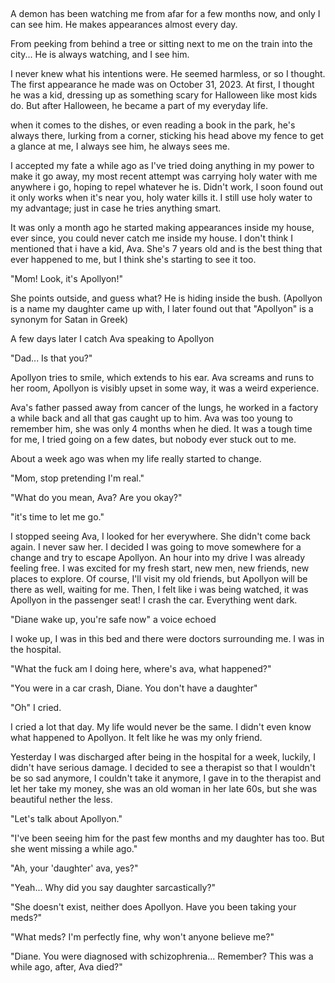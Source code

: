 &#x200B;

A demon has been watching me from afar for a few months now, and only I can see him. He makes appearances almost every day. 

From peeking from behind a tree or sitting next to me on the train into the city... He is always watching, and I see him. 

I never knew what his intentions were. He seemed harmless, or so I thought. The first appearance he made was on October 31, 2023. At first, I thought he was a kid, dressing up as something scary for Halloween like most kids do. But after Halloween, he became a part of my everyday life.

 when it comes to the dishes, or even reading a book in the park, he's always there, lurking from a corner, sticking his head above my fence to get a glance at me, I always see him, he always sees me. 

I accepted my fate a while ago as I've tried doing anything in my power to make it go away, my most recent attempt was carrying holy water with me anywhere i go, hoping to repel whatever he is. Didn't work, I soon found out it only works when it's near you, holy water kills it. I still use holy water to my advantage; just in case he tries anything smart.

 It was only a month ago he started making appearances inside my house, ever since, you could never catch me inside my house. I don't think I mentioned that i have a kid, Ava. She's 7 years old and is the best thing that ever happened to me, but I think she's starting to see it too. 

"Mom! Look, it's Apollyon!"

 She points outside, and guess what? He is hiding inside the bush. (Apollyon is a name my daughter came up with, I later found out that "Apollyon" is a synonym for Satan in Greek) 

A few days later I catch Ava speaking to Apollyon 

"Dad... Is that you?"

 Apollyon tries to smile, which extends to his ear. Ava screams and runs to her room, Apollyon is visibly upset in some way, it was a weird experience. 

Ava's father passed away from cancer of the lungs, he worked in a factory a while back and all that gas caught up to him. Ava was too young to remember him, she was only 4 months when he died. It was a tough time for me, I tried going on a few dates, but nobody ever stuck out to me.   
  
About a week ago was when my life really started to change.    
  
"Mom, stop pretending I'm real."   
  
"What do you mean, Ava? Are you okay?"   
  
"it's time to let me go."   
  
I stopped seeing Ava, I looked for her everywhere. She didn't come back again. I never saw her. I decided I was going to move somewhere for a change and try to escape Apollyon. An hour into my drive I was already feeling free. I was excited for my fresh start, new men, new friends, new places to explore. Of course, I'll visit my old friends, but Apollyon will be there as well, waiting for me. Then, I felt like i was being watched, it was Apollyon in the passenger seat! I crash the car. Everything went dark.   
  
"Diane wake up, you're safe now" a voice echoed    
  
I woke up, I was in this bed and there were doctors surrounding me. I was in the hospital.    
  
"What the fuck am I doing here, where's ava, what happened?"   
  
"You were in a car crash, Diane. You don't have a daughter"   
  
"Oh" I cried.   
  
I cried a lot that day. My life would never be the same. I didn't even know what happened to Apollyon. It felt like he was my only friend.   
  
Yesterday I was discharged after being in the hospital for a week, luckily, I didn't have serious damage. I decided to see a therapist so that I wouldn't be so sad anymore, I couldn't take it anymore, I gave in to the therapist and let her take my money, she was an old woman in her late 60s, but she was beautiful nether the less.    
  
"Let's talk about Apollyon."   
  
"I've been seeing him for the past few months and my daughter has too. But she went missing a while ago."    
  
"Ah, your 'daughter' ava, yes?"    
  
"Yeah... Why did you say daughter sarcastically?"   
  
"She doesn't exist, neither does Apollyon. Have you been taking your meds?"   
  
"What meds? I'm perfectly fine, why won't anyone believe me?"   
  
"Diane. You were diagnosed with schizophrenia... Remember? This was a while ago, after, Ava died?" 